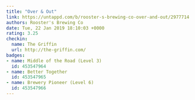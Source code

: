 ```yaml
---
title: "Over & Out"
link: https://untappd.com/b/rooster-s-brewing-co-over-and-out/2977714
authors: Rooster's Brewing Co
date: Tue, 22 Jan 2019 18:10:03 +0000
rating: 3.25
checkin:
  name: The Griffin
  url: http://the-griffin.com/
badges:
- name: Middle of the Road (Level 3)
  id: 453547964
- name: Better Together
  id: 453547965
- name: Brewery Pioneer (Level 6)
  id: 453547966
---
```

